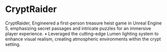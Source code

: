 # CryptRaider
CryptRaider, Engineered a first-person treasure heist game in Unreal Engine 5, emphasizing secret passages and intricate puzzles for an immersive player experience. • Leveraged the cutting-edge Lumen lighting system to enhance visual realism, creating atmospheric environments within the crypt setting.
